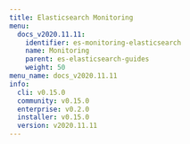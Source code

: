 ```yaml
---
title: Elasticsearch Monitoring
menu:
  docs_v2020.11.11:
    identifier: es-monitoring-elasticsearch
    name: Monitoring
    parent: es-elasticsearch-guides
    weight: 50
menu_name: docs_v2020.11.11
info:
  cli: v0.15.0
  community: v0.15.0
  enterprise: v0.2.0
  installer: v0.15.0
  version: v2020.11.11
---
```


